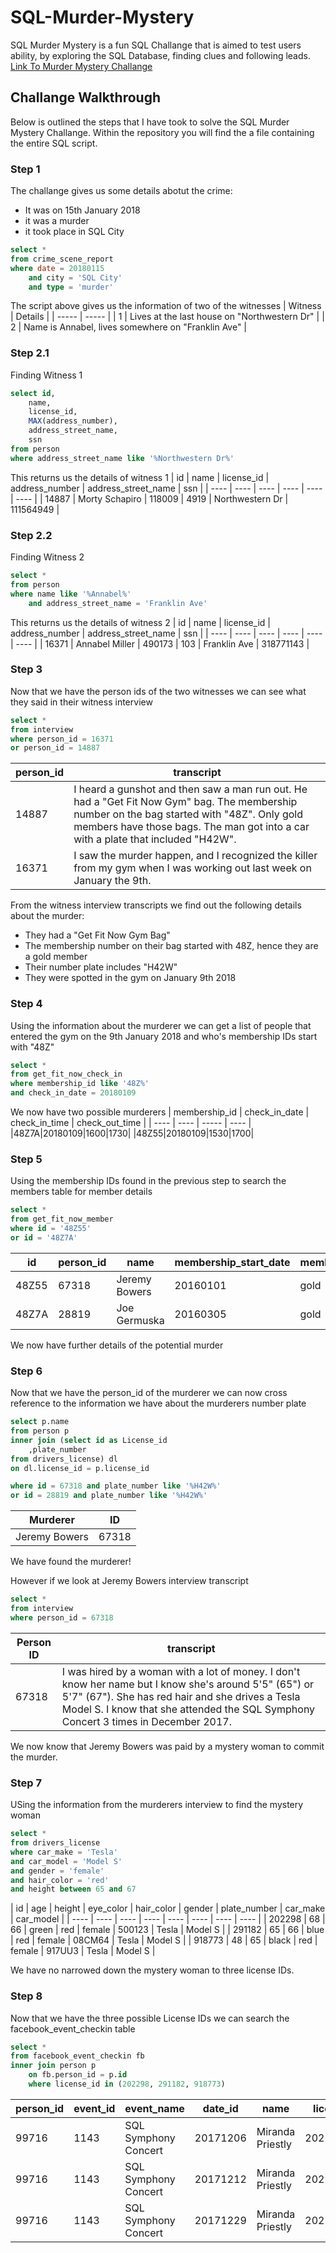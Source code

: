 # SQL-Murder-Mystery
SQL Murder Mystery is a fun SQL Challange that is aimed to test users ability, by exploring the SQL Database, finding clues and following leads.<br>[Link To Murder Mystery Challange](https://mystery.knightlab.com/)

## Challange Walkthrough
Below is outlined the steps that I have took to solve the SQL Murder Mystery Challange. Within the repository you will find the a file containing the entire SQL script.

### Step 1
The challange gives us some details abotut the crime: 
- It was on 15th January 2018
- it was a murder
- it took place in SQL City
````sql
select *
from crime_scene_report
where date = 20180115
	and city = 'SQL City'
	and type = 'murder'
````
The script above gives us the information of two of the witnesses
| Witness | Details |
| ----- | ----- |
| 1 | Lives at the last house on "Northwestern Dr" |
| 2 | Name is Annabel, lives somewhere on "Franklin Ave" |

### Step 2.1 
Finding Witness 1
````sql
select id,
	name,
	license_id,
	MAX(address_number),
	address_street_name,
	ssn
from person
where address_street_name like '%Northwestern Dr%'
````
This returns us the details of witness 1
| id | name | license_id | address_number | address_street_name | ssn |
| ---- | ---- | ---- | ---- | ---- | ---- |
| 14887 | Morty Schapiro | 118009 | 4919 | Northwestern Dr | 111564949 |

### Step 2.2
Finding Witness 2
````sql
select *
from person
where name like '%Annabel%'
	and address_street_name = 'Franklin Ave'
````
This returns us the details of witness 2
| id | name | license_id | address_number | address_street_name | ssn |
| ---- | ---- | ---- | ---- | ---- | ---- |
| 16371 | Annabel Miller | 490173 | 103 | Franklin Ave | 318771143 |

### Step 3
Now that we have the person ids of the two witnesses we can see what they said in their witness interview
````sql
select *
from interview
where person_id = 16371
or person_id = 14887
````
| person_id | transcript |
| ---- | ---- |
|14887|I heard a gunshot and then saw a man run out. He had a "Get Fit Now Gym" bag. The membership number on the bag started with "48Z". Only gold members have those bags. The man got into a car with a plate that included "H42W".|
|16371|	I saw the murder happen, and I recognized the killer from my gym when I was working out last week on January the 9th.|

From the witness interview transcripts we find out the following details about the murder:
- They had a "Get Fit Now Gym Bag"
- The membership number on their bag started with 48Z, hence they are a gold member
- Their number plate includes "H42W"
- They were spotted in the gym on January 9th 2018

### Step 4
Using the information about the murderer we can get a list of people that entered the gym on the 9th January 2018 and who's membership IDs start with "48Z"
````sql
select *
from get_fit_now_check_in
where membership_id like '48Z%'
and check_in_date = 20180109
````
We now have two possible murderers
| membership_id | check_in_date | check_in_time | check_out_time | 
| ---- | ---- | ----- | ---- |
|48Z7A|20180109|1600|1730|
|48Z55|20180109|1530|1700|

### Step 5
Using the membership IDs found in the previous step to search the members table for member details
````sql
select *
from get_fit_now_member
where id = '48Z55'
or id = '48Z7A'
````

| id | person_id | name | membership_start_date | membership_status |
| ---- | ---- | ---- | ---- | ---- |
| 48Z55 | 67318 | Jeremy Bowers | 20160101 | gold |
| 48Z7A | 28819 | Joe Germuska | 20160305 | gold |

We now have further details of the potential murder

### Step 6 
Now that we have the person_id of the murderer we can now cross reference to the information we have about the murderers number plate

````sql
select p.name
from person p
inner join (select id as License_id
	,plate_number
from drivers_license) dl
on dl.license_id = p.license_id

where id = 67318 and plate_number like '%H42W%'
or id = 28819 and plate_number like '%H42W%'
````

| Murderer | ID |
| ---- | ---- | 
|Jeremy Bowers | 67318 |

We have found the murderer!

However if we look at Jeremy Bowers interview transcript
````sql
select *
from interview
where person_id = 67318
````
| Person ID | transcript |
| ---- | ---- |
| 67318 | I was hired by a woman with a lot of money. I don't know her name but I know she's around 5'5" (65") or 5'7" (67"). She has red hair and she drives a Tesla Model S. I know that she attended the SQL Symphony Concert 3 times in December 2017. |

We now know that Jeremy Bowers was paid by a mystery woman to commit the murder.

### Step 7
USing the information from the murderers interview to find the mystery woman
````sql
select *
from drivers_license
where car_make = 'Tesla'
and car_model = 'Model S'
and gender = 'female'
and hair_color = 'red'
and height between 65 and 67
````
| id | age | height | eye_color | hair_color | gender | plate_number | car_make | car_model |
| ---- | ---- | ---- | ---- | ---- | ---- | ---- | ---- |
| 202298 | 68 | 66 | green | red | female | 500123 | Tesla | Model S |
| 291182 | 65 | 66 | blue | red | female | 08CM64 | Tesla | Model S |
| 918773 | 48 | 65 | black | red | female | 917UU3 | Tesla | Model S |

We have no narrowed down the mystery woman to three license IDs.

### Step 8
Now that we have the three possible License IDs we can search the facebook_event_checkin table
````sql
select *
from facebook_event_checkin fb
inner join person p 
	on fb.person_id = p.id
	where license_id in (202298, 291182, 918773)
````
| person_id | event_id | event_name | date_id | name | license_id | address_number | address_street_name | SSN |
|----|----|----|----|----|----|----|----|----|
| 99716 | 1143 | SQL Symphony Concert | 20171206 | Miranda Priestly | 2022981883 | Golden Ave | 987756388 | 99716 |
| 99716 | 1143 | SQL Symphony Concert | 20171212 | Miranda Priestly | 2022981883 | Golden Ave | 987756388 | 99716 |
| 99716 | 1143 | SQL Symphony Concert | 20171229 | Miranda Priestly | 2022981883 | Golden Ave | 987756388 | 99716 |

